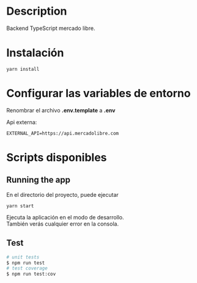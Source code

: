 # Description

Backend TypeScript mercado libre.

# Instalación
```
yarn install
```


# Configurar las variables de entorno

Renombrar el archivo **.env.template** a **.env**

Api externa:

```
EXTERNAL_API=https://api.mercadolibre.com
```

# Scripts disponibles
## Running the app

En el directorio del proyecto, puede ejecutar
```
yarn start
```

Ejecuta la aplicación en el modo de desarrollo.<br /> También verás cualquier error en la consola.

## Test
```bash
# unit tests
$ npm run test
# test coverage
$ npm run test:cov
```
